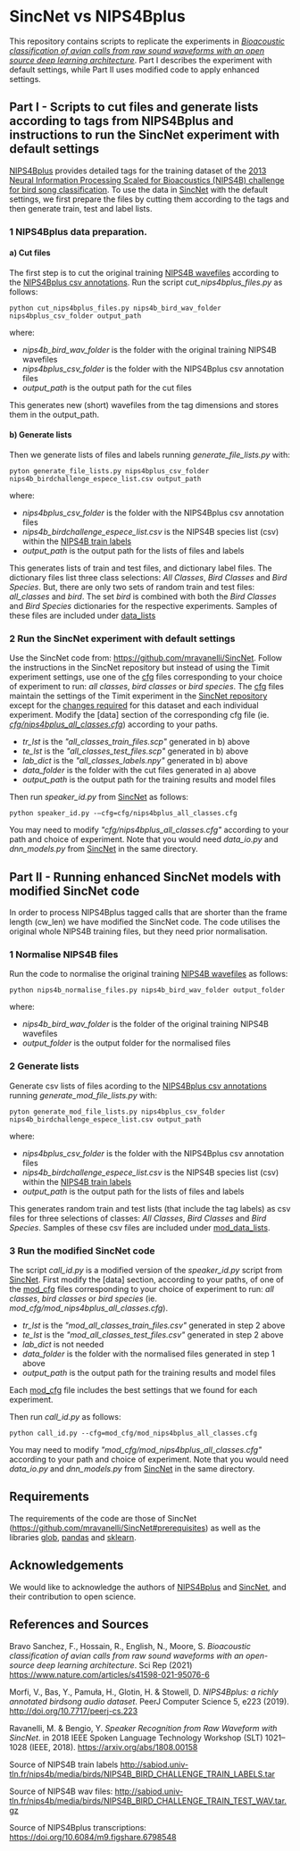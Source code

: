 # SincNet vs NIPS4Bplus 

This repository contains scripts to replicate the experiments in [*Bioacoustic classification of avian calls from raw sound waveforms with an open source deep learning architecture*](https://www.nature.com/articles/s41598-021-95076-6). Part I describes the experiment with default settings, while Part II uses modified code to apply enhanced settings.

## Part I - Scripts to cut files and generate lists according to tags from NIPS4Bplus and instructions to run the SincNet experiment with default settings

[NIPS4Bplus](http://doi.org/10.7717/peerj-cs.223) provides detailed tags for the training dataset of the [2013 Neural
Information Processing Scaled for Bioacoustics (NIPS4B) challenge for bird song
classification](http://sabiod.lis-lab.fr/nips4b/challenge1.html). To use the data in [SincNet](http://arxiv.org/abs/1808.00158) with the default settings, we first prepare the files by cutting them according to the tags and then generate train, test and label lists. 
### 1 NIPS4Bplus data preparation.
#### a) Cut files
The first step is to cut the original training [NIPS4B wavefiles](http://sabiod.univ-tln.fr/nips4b/media/birds/NIPS4B_BIRD_CHALLENGE_TRAIN_TEST_WAV.tar.gz) according to the [NIPS4Bplus csv annotations](https://doi.org/10.6084/m9.figshare.6798548). Run the script *cut_nips4bplus_files.py* as follows:

```
python cut_nips4bplus_files.py nips4b_bird_wav_folder nips4bplus_csv_folder output_path
```

where:

+ *nips4b_bird_wav_folder* is the folder with the original training NIPS4B wavefiles
+ *nips4bplus_csv_folder* is the folder with the NIPS4Bplus csv annotation files
+ *output_path* is the output path for the cut files

This generates new (short) wavefiles from the tag dimensions and stores them in the output_path.

#### b) Generate lists

Then we generate lists of files and labels running *generate_file_lists.py* with:

```
pyton generate_file_lists.py nips4bplus_csv_folder nips4b_birdchallenge_espece_list.csv output_path
```

where:

+ *nips4bplus_csv_folder* is the folder with the NIPS4Bplus csv annotation files
+ *nips4b_birdchallenge_espece_list.csv* is the NIPS4B species list (csv) within the [NIPS4B train labels](http://sabiod.univ-tln.fr/nips4b/media/birds/NIPS4B_BIRD_CHALLENGE_TRAIN_LABELS.tar)
+ *output_path* is the output path for the lists of files and labels

This generates lists of train and test files, and dictionary label files. The dictionary files list three class selections: *All Classes*, *Bird Classes* and *Bird Species*. But, there are only two sets of random train and test files: *all_classes* and *bird*. The set *bird* is combined with both the *Bird Classes* and *Bird Species* dictionaries for the respective experiments. Samples of these files are included under [data_lists](https://github.com/fbravosanchez/NIPS4Bplus/data_lists)

### 2 Run the SincNet experiment with default settings
Use the SincNet code from:
https://github.com/mravanelli/SincNet. Follow the instructions in the SincNet repository but instead of using the Timit experiment settings, use one of the [cfg](https://github.com/fbravosanchez/NIPS4Bplus/cfg) files corresponding to your choice of experiment to run: *all classes*, *bird classes* or *bird species*. The [cfg](https://github.com/fbravosanchez/NIPS4Bplus/cfg) files maintain the settings of the Timit experiment in the [SincNet repository](https://github.com/mravanelli/SincNet) except for the [changes required](https://www.nature.com/articles/s41598-021-95076-6) for this dataset and each individual experiment. Modify the [data] section of the corresponding cfg file (ie. [*cfg/nips4bplus_all_classes.cfg*](https://github.com/fbravosanchez/NIPS4Bplus/cfg/nips4bplus_all_classes.cfg)) according to your paths.

+ *tr_lst* is the *"all_classes_train_files.scp"* generated in b) above
+ *te_lst* is the *"all_classes_test_files.scp"* generated in b) above
+ *lab_dict* is the *"all_classes_labels.npy"* generated in b) above
+ *data_folder* is the folder with the cut files generated in a) above
+ *output_path* is the output path for the training results and model files

Then run *speaker_id.py* from [SincNet](https://github.com/mravanelli/SincNet) as follows:

```
python speaker_id.py -–cfg=cfg/nips4bplus_all_classes.cfg
```

You may need to modify *"cfg/nips4bplus_all_classes.cfg"* according to your path and choice of experiment. Note that you would need *data_io.py* and *dnn_models.py* from [SincNet](https://github.com/mravanelli/SincNet) in the same directory.

## Part II - Running enhanced SincNet models with modified SincNet code

In order to process NIPS4Bplus tagged calls that are shorter than the frame length (cw_len) we have modified the SincNet code. The code utilises the original whole NIPS4B training files, but they need prior normalisation. 

### 1 Normalise NIPS4B files

Run the code to normalise the original training [NIPS4B wavefiles](http://sabiod.univ-tln.fr/nips4b/media/birds/NIPS4B_BIRD_CHALLENGE_TRAIN_TEST_WAV.tar.gz) as follows:
```
python nips4b_normalise_files.py nips4b_bird_wav_folder output_folder
```

where:
+ *nips4b_bird_wav_folder* is the folder of the original training NIPS4B wavefiles
+ *output_folder* is the output folder for the normalised files

### 2 Generate lists

Generate csv lists of files acording to the [NIPS4Bplus csv annotations](https://doi.org/10.6084/m9.figshare.6798548) running *generate_mod_file_lists.py* with:

```
pyton generate_mod_file_lists.py nips4bplus_csv_folder nips4b_birdchallenge_espece_list.csv output_path
```

where:

+ *nips4bplus_csv_folder* is the folder with the NIPS4Bplus csv annotation files
+ *nips4b_birdchallenge_espece_list.csv* is the NIPS4B species list (csv) within the [NIPS4B train labels](http://sabiod.univ-tln.fr/nips4b/media/birds/NIPS4B_BIRD_CHALLENGE_TRAIN_LABELS.tar)
+ *output_path* is the output path for the lists of files and labels

This generates random train and test lists (that include the tag labels) as csv files for three selections of classes: *All Classes*, *Bird Classes* and *Bird Species*. Samples of these csv files are included under [mod_data_lists](https://github.com/fbravosanchez/NIPS4Bplus/mod_data_lists).

### 3 Run the modified SincNet code

The script *call_id.py* is a modified version of the *speaker_id.py* script from [SincNet](https://github.com/mravanelli/SincNet). First modify the [data] section, according to your paths, of one of the [mod_cfg](https://github.com/fbravosanchez/NIPS4Bplus/mod_cfg) files corresponding to your choice of experiment to run: *all classes*, *bird classes* or *bird species* (ie. *mod_cfg/mod_nips4bplus_all_classes.cfg*).

+ *tr_lst* is the *"mod_all_classes_train_files.csv"* generated in step 2 above
+ *te_lst* is the *"mod_all_classes_test_files.csv"* generated in step 2 above
+ *lab_dict* is not needed
+ *data_folder* is the folder with the normalised files generated in step 1 above
+ *output_path* is the output path for the training results and model files

Each [mod_cfg](https://github.com/fbravosanchez/NIPS4Bplus/mod_cfg) file includes the best settings that we found for each experiment.

Then run *call_id.py* as follows:

```
python call_id.py --cfg=mod_cfg/mod_nips4bplus_all_classes.cfg
```

You may need to modify *"mod_cfg/mod_nips4bplus_all_classes.cfg"* according to your path and choice of experiment. Note that you would need *data_io.py* and *dnn_models.py* from [SincNet](https://github.com/mravanelli/SincNet) in the same directory.


## Requirements
The requirements of the code are those of SincNet (https://github.com/mravanelli/SincNet#prerequisites) as well as the libraries [glob](https://docs.python.org/library/glob.html), [pandas](https://pandas.pydata.org) and [sklearn](https://scikit-learn.org).

## Acknowledgements

We would like to acknowledge the authors of [NIPS4Bplus](http://doi.org/10.7717/peerj-cs.223) and [SincNet](https://arxiv.org/abs/1808.00158), and their contribution to open science.

## References and Sources

Bravo Sanchez, F., Hossain, R., English, N., Moore, S. *Bioacoustic classification of avian calls from raw sound waveforms with an open-source deep learning architecture*. Sci Rep (2021)
https://www.nature.com/articles/s41598-021-95076-6

Morfi, V., Bas, Y., Pamuła, H., Glotin, H. & Stowell, D. *NIPS4Bplus: a richly annotated birdsong audio dataset*. PeerJ Computer Science 5, e223 (2019).
http://doi.org/10.7717/peerj-cs.223

Ravanelli, M. & Bengio, Y. *Speaker Recognition from Raw Waveform with SincNet*. in 2018 IEEE Spoken Language Technology Workshop (SLT) 1021–1028 (IEEE, 2018).
https://arxiv.org/abs/1808.00158

Source of NIPS4B train labels
http://sabiod.univ-tln.fr/nips4b/media/birds/NIPS4B_BIRD_CHALLENGE_TRAIN_LABELS.tar

Source of NIPS4B wav files:
http://sabiod.univ-tln.fr/nips4b/media/birds/NIPS4B_BIRD_CHALLENGE_TRAIN_TEST_WAV.tar.gz

Source of NIPS4Bplus transcriptions:
https://doi.org/10.6084/m9.figshare.6798548


